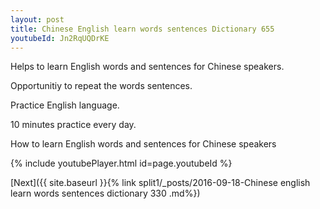 ```yaml
---
layout: post
title: Chinese English learn words sentences Dictionary 655 
youtubeId: Jn2RqUQDrKE
---
```

 
 
Helps to learn English words and sentences for Chinese speakers.

Opportunitiy to repeat the words sentences. 

Practice English language. 
 
10 minutes practice every day. 
 
How to learn English words and sentences for Chinese speakers 
 
{% include youtubePlayer.html id=page.youtubeId %}
 
 
[Next]({{ site.baseurl }}{% link  split1/_posts/2016-09-18-Chinese english learn words sentences dictionary 330 .md%})
 
